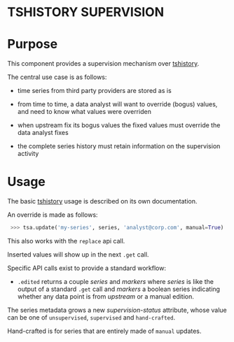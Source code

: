TSHISTORY SUPERVISION
======================

# Purpose

This component provides a supervision mechanism over
[tshistory][tshistory].

The central use case is as follows:

* time series from third party providers are stored as is

* from time to time, a data analyst will want to override (bogus)
  values, and need to know what values were overriden

* when upstream fix its bogus values the fixed values must override
  the data analyst fixes

* the complete series history must retain information on the
  supervision activity

[tshistory]: https://bitbucket.org/pythonian/tshistory

# Usage

The basic [tshistory][tshistory] usage is described on its own
documentation.

An override is made as follows:

```python
 >>> tsa.update('my-series', series, 'analyst@corp.com', manual=True)
```

This also works with the `replace` api call.

Inserted values will show up in the next `.get` call.

Specific API calls exist to provide a standard workflow:

* `.edited` returns a couple *series* and *markers* where
  *series* is like the output of a standard `.get` call and *markers*
  a boolean series indicating whether any data point is from
  *upstream* or a manual edition.

The series metadata grows a new *supervision-status* attribute, whose
value can be one of `unsupervised`, `supervised` and `hand-crafted`.

Hand-crafted is for series that are entirely made of `manual` updates.
